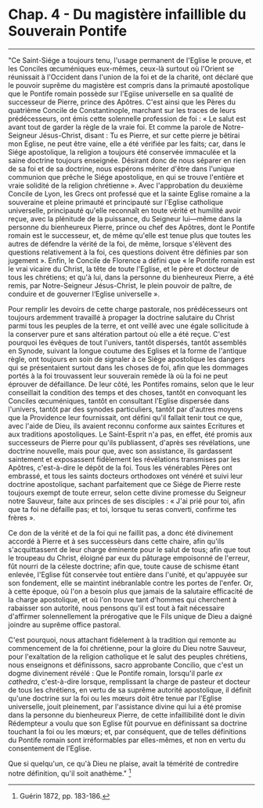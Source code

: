 # Chap. 4 - Du magistère infaillible du Souverain Pontife

***

"Ce Saint-Siége a toujours tenu, l'usage permanent de l'Eglise le prouve, et les Conciles œcuméniques eux-mêmes, ceux-là surtout où l'Orient se réunissait à l'Occident dans l'union de la foi et de la charité, ont déclaré que le pouvoir suprême du magistère est compris dans la primauté apostolique que le Pontife romain possède sur l'Egiise universelle en sa qualité de successeur de Pierre, prince des Apôtres. C'est ainsi que les Pères du quatrième Concile de Constantinople, marchant sur les traces de leurs prédécesseurs, ont émis cette solennelle profession de foi : « Le salut est avant tout de garder la règle de la vraie foi. Et comme la parole de Notre-Seigneur Jésus-Christ, disant : Tu es Pierre, et sur cette pierre je bêtirai mon Eglise, ne peut être vaine, elle a été vérifiée par les faits; car, dans le Siége apostolique, la religion a toujours été conservée immaculée et la saine doctrine toujours enseignée. Désirant donc de nous séparer en rien de sa foi et de sa doctrine, nous espérons mériter d'être dans l'unique communion que prêche le Siége apostolique, en qui se trouve l'entière et vraie solidité de la religion chrétienne ». Avec l'approbation du deuxième Concile de Lyon, les Grecs ont professé que et la sainte Eglise romaine a la souveraine et pleine primauté et principauté sur l'Eglise catholique universelle, principauté qu'elle reconnaît en toute vérité et humilité avoir reçue, avec la plénitude de la puissance, du Seigneur lui—même dans la personne du bienheureux Pierre, prince ou chef des Apôtres, dont le Pontife romain est le successeur, et, de même qu'elle est tenue plus que toutes les autres de défendre la vérité de la foi, de même, lorsque s'élèvent des questions relativement à la foi, ces questions doivent être définies par son jugement ». Enfin, le Concile de Florence a défini que « le Pontife romain est le vrai vicaire du Christ, la tête de toute l'Eglise, et le père et docteur de tous les chrétiens; et qu'à lui, dans la personne du bienheureux Pierre, a été remis, par Notre-Seigneur Jésus-Christ, le plein pouvoir de paître, de conduire et de gouverner l‘Eglise universelle ».

Pour remplir les devoirs de cette charge pastorale, nos prédécesseurs ont toujours ardemment travaillé à propager la doctrine salutaire du Christ parmi tous les peuples de la terre, et ont veillé avec une égale sollicitude à la conserver pure et sans altération partout où elle a été reçue. C'est pourquoi les évêques de tout l'univers, tantôt dispersés, tantôt assemblés en Synode, suivant la longue coutume des Eglises et la forme de l'antique règle, ont toujours en soin de signaler à ce Siège apostolique les dangers qui se présentaient surtout dans les choses de foi, afin que les dommages portés à la foi trouvassent leur souverain remède là où la foi ne peut éprouver de défaillance. De leur côté, les Pontifes romains, selon que le leur conseillait la condition des temps et des choses, tantôt en convoquant les Conciles œcuméniques, tantôt en consultant l'Eglise dispersée dans l'univers, tantôt par des synodes particuliers, tantôt par d'autres moyens que la Providence leur fournissait, ont défini qu'il fallait tenir tout ce que, avec l'aide de Dieu, ils avaient reconnu conforme aux saintes Ecritures et aux traditions apostoliques. Le Saint-Esprit n'a pas, en effet, été promis aux successeurs de Pierre pour qu'ils publiassent, d'après ses révélations, une doctrine nouvelle, mais pour que, avec son assistance, ils gardassent saintement et exposassent fidèlement les révélations transmises par les Apôtres, c'est-à-dire le dépôt de la foi. Tous les vénérables Pères ont embrassé, et tous les saints docteurs orthodoxes ont vénéré et suivi leur doctrine apostolique, sachant parfaitement que ce Siége de Pierre reste toujours exempt de toute erreur, selon cette divine promesse du Seigneur notre Sauveur, faite aux princes de ses disciples : « J'ai prié pour toi, afin que ta foi ne défaille pas; et toi, lorsque tu seras converti, confirme tes frères ».

Ce don de la vérité et de la foi qui ne faillit pas, a donc été divinement accordé à Pierre et à ses successèurs dans cette chaire, afin qu'ils s'acquittassent de leur charge éminente pour le salut de tous; afin que tout le troupeau du Christ, éloigné par eux du pâturage empoisonné de l'erreur, fût nourri de la céleste doctrine; afin que, toute cause de schisme étant enlevée, l'Eglise fût conservée tout entière dans l'unité, et qu'appuyée sur son fondement, elle se maintint inébranlable contre les portes de l'enfer. Or, à cette époque, où l'on a besoin plus que jamais de la salutaire efficacité de la charge apostolique, et où l'on trouve tant d'hommes qui cherchent à rabaisser son autorité, nous pensons qu'il est tout à fait nécessaire d'affirmer solennellement la prérogative que le Fils unique de Dieu a daigné joindre au suprême office pastoral.

C'est pourquoi, nous attachant fidèlement à la tradition qui remonte au commencement de la foi chrétienne, pour la gloire du Dieu notre Sauveur, pour l'exaltation de la religion catholique et le salut des peuples chrétiens, nous enseignons et définissons, sacro approbante Concilio, que c'est un dogme divinement révélé : Que le Pontife romain, lorsqu'il parle <i>ex cathedra</i>, c'est-à-dire lorsque, remplissant la charge de pasteur et docteur de tous les chrétiens, en vertu de sa suprême autorité apostolique, il définit qu'une doctrine sur la foi ou les mœurs doit être tenue par l'Eglise universelle, jouit pleinement, par l'assistance divine qui lui a été promise dans la personne du bienheureux Pierre, de cette infaillibilité dont le divin Rédempteur a voulu que son Eglise fût pourvue en définissant sa doctrine touchant la foi ou les mœurs; et, par conséquent, que de telles définitions du Pontife romain sont irréformables par elles-mêmes, et non en vertu du consentement de l'Eglise.

Que si quelqu'un, ce qu'à Dieu ne plaise, avait la témérité de contredire notre définition, qu'il soit anathème." [^1]

[^1]: Guérin 1872, pp. 183-186.

